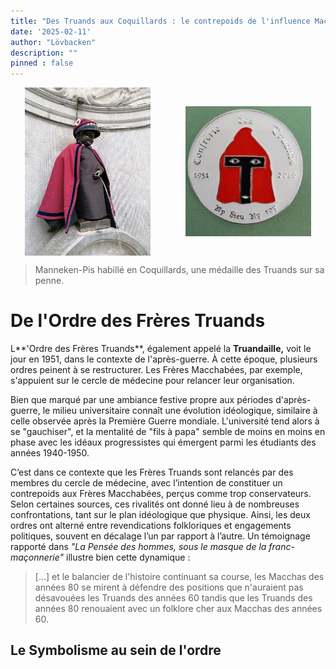 ```yaml
---
title: "Des Truands aux Coquillards : le contrepoids de l'influence Macchabée"
date: '2025-02-11'
author: "Lövbacken"
description: ""
pinned : false
---
```


<style>
  img {
    display: block;
    margin-left: auto;
    margin-right: auto;
    max-width: 80%; /* Pour garantir que l'image ne dépasse pas la largeur de l'écran */
  }
</style>

<div style="display: flex; justify-content: center; align-items: center; gap: 10px;">
    <img src="coquillards_1.jpg" style="max-width: 40%; height: auto;">
    <img src="coquillards_2.jpg" style="max-width: 40%; height: auto;">
</div>

> Manneken-Pis habillé en Coquillards, une médaille des Truands sur sa penne.

# De l'Ordre des Frères Truands
L**'Ordre des Frères Truands**, également appelé la **Truandaille,** voit le jour en 1951, dans le contexte de l'après-guerre. À cette époque, plusieurs ordres peinent à se restructurer. Les Frères Macchabées, par exemple, s'appuient sur le cercle de médecine pour relancer leur organisation.

Bien que marqué par une ambiance festive propre aux périodes d'après-guerre, le milieu universitaire connaît une évolution idéologique, similaire à celle observée après la Première Guerre mondiale. L'université tend alors à se "gauchiser", et la mentalité de "fils à papa" semble de moins en moins en phase avec les idéaux progressistes qui émergent parmi les étudiants des années 1940-1950.

C’est dans ce contexte que les Frères Truands sont relancés par des membres du cercle de médecine, avec l’intention de constituer un contrepoids aux Frères Macchabées, perçus comme trop conservateurs. Selon certaines sources, ces rivalités ont donné lieu à de nombreuses confrontations, tant sur le plan idéologique que physique.
Ainsi, les deux ordres ont alterné entre revendications folkloriques et engagements politiques, souvent en décalage l’un par rapport à l’autre. Un témoignage rapporté dans *"La Pensée des hommes, sous le masque de la franc-maçonnerie"* illustre bien cette dynamique :

> [...] et le balancier de l'histoire continuant sa course, les Macchas des années 80 se mirent à défendre des positions que n'auraient pas désavouées les Truands des années 60 tandis que les Truands des années 80 renouaient avec un folklore cher aux Macchas des années 60.

## Le Symbolisme au sein de l'ordre